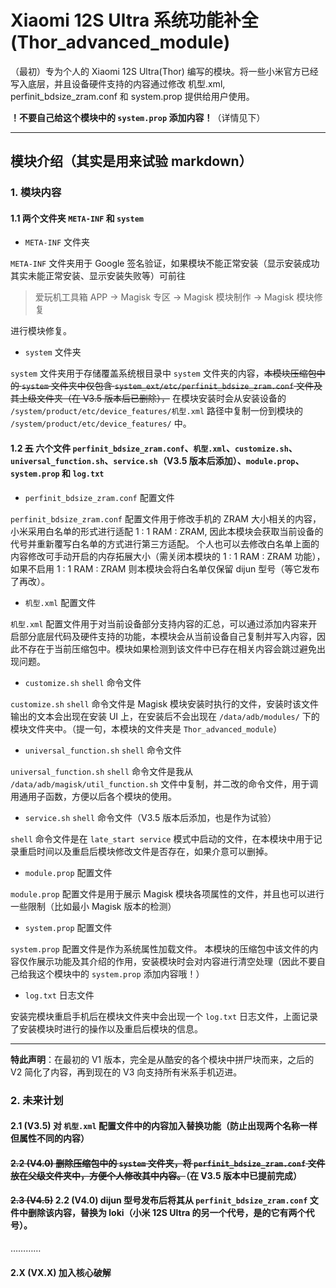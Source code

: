 # Xiaomi 12S Ultra 系统功能补全(Thor_advanced_module)

（最初）专为个人的 Xiaomi 12S Ultra(Thor) 编写的模块。将一些小米官方已经写入底层，并且设备硬件支持的内容通过修改 机型.xml, perfinit_bdsize_zram.conf 和 system.prop 提供给用户使用。

**！不要自己给这个模块中的 `system.prop` 添加内容！**（详情见下）

---
## 模块介绍（其实是用来试验 markdown）

### 1. 模块内容

#### 1.1 两个文件夹 `META-INF` 和 `system`

 - `META-INF` 文件夹

`META-INF` 文件夹用于 Google 签名验证，如果模块不能正常安装（显示安装成功其实未能正常安装、显示安装失败等）可前往

> 爱玩机工具箱 APP -> Magisk 专区 -> Magisk 模块制作 -> Magisk 模块修复

进行模块修复。

 - `system` 文件夹

`system` 文件夹用于存储覆盖系统根目录中 `system` 文件夹的内容，~~本模块压缩包中的 `system` 文件夹中仅包含 `system_ext/etc/perfinit_bdsize_zram.conf` 文件及其上级文件夹（在 V3.5 版本后已删除），~~ 在模块安装时会从安装设备的 `/system/product/etc/device_features/机型.xml` 路径中复制一份到模块的 `/system/product/etc/device_features/` 中。

#### 1.2 ~~五~~ 六个文件 `perfinit_bdsize_zram.conf`、`机型.xml`、`customize.sh`、`universal_function.sh`、`service.sh`（V3.5 版本后添加）、`module.prop`、`system.prop` 和 `log.txt`

 - `perfinit_bdsize_zram.conf` 配置文件

`perfinit_bdsize_zram.conf` 配置文件用于修改手机的 ZRAM 大小相关的内容，小米采用白名单的形式进行适配 1 : 1 RAM : ZRAM, 因此本模块会获取当前设备的代号并重新覆写白名单的方式进行第三方适配。
个人也可以去修改白名单上面的内容修改可手动开启的内存拓展大小（需关闭本模块的 1 : 1 RAM : ZRAM 功能），如果不启用 1 : 1 RAM : ZRAM 则本模块会将白名单仅保留 dijun 型号（等它发布了再改）。

 - `机型.xml` 配置文件

`机型.xml` 配置文件用于对当前设备部分支持内容的汇总，可以通过添加内容来开启部分底层代码及硬件支持的功能，本模块会从当前设备自己复制并写入内容，因此不存在于当前压缩包中。模块如果检测到该文件中已存在相关内容会跳过避免出现问题。

 - `customize.sh` `shell` 命令文件

`customize.sh` `shell` 命令文件是 Magisk 模块安装时执行的文件，安装时该文件输出的文本会出现在安装 UI 上，在安装后不会出现在 `/data/adb/modules/` 下的模块文件夹中。（提一句，本模块的文件夹是 `Thor_advanced_module`）

 - `universal_function.sh` `shell` 命令文件

`universal_function.sh` `shell` 命令文件是我从 `/data/adb/magisk/util_function.sh` 文件中复制，并二改的命令文件，用于调用通用子函数，方便以后各个模块的使用。

 - `service.sh` `shell` 命令文件（V3.5 版本后添加，也是作为试验）

`shell` 命令文件是在 `late_start service` 模式中启动的文件，在本模块中用于记录重启时间以及重启后模块修改文件是否存在，如果介意可以删掉。

 - `module.prop` 配置文件

`module.prop` 配置文件是用于展示 Magisk 模块各项属性的文件，并且也可以进行一些限制（比如最小 Magisk 版本的检测）

 - `system.prop` 配置文件

`system.prop` 配置文件是作为系统属性加载文件。
本模块的压缩包中该文件的内容仅作展示功能及其介绍的作用，安装模块时会对内容进行清空处理（因此不要自己给我这个模块中的 `system.prop` 添加内容哦！）

 - `log.txt` 日志文件

安装完模块重启手机后在模块文件夹中会出现一个 `log.txt` 日志文件，上面记录了安装模块时进行的操作以及重启后模块的信息。

---
**特此声明**：在最初的 V1 版本，完全是从酷安的各个模块中拼尸块而来，之后的 V2 简化了内容，再到现在的 V3 向支持所有米系手机迈进。

### 2. 未来计划

#### 2.1 (V3.5) 对 `机型.xml` 配置文件中的内容加入替换功能（防止出现两个名称一样但属性不同的内容）
#### ~~2.2 (V4.0) 删除压缩包中的 `system` 文件夹，将 `perfinit_bdsize_zram.conf` 文件放在父级文件夹中，方便个人修改其中内容。~~（在 V3.5 版本中已提前完成）
#### ~~2.3 (V4.5)~~ 2.2 (V4.0) dijun 型号发布后将其从 `perfinit_bdsize_zram.conf` 文件中删除该内容，替换为 loki（小米 12S Ultra 的另一个代号，是的它有两个代号）。
…………
#### 2.X (VX.X) 加入核心破解
